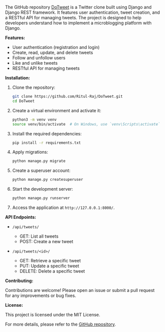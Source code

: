 The GitHub repository [DoTweet](https://github.com/Ritul-Raj/DoTweet) is a Twitter clone built using Django and Django REST framework. It features user authentication, tweet creation, and a RESTful API for managing tweets. The project is designed to help developers understand how to implement a microblogging platform with Django.

**Features:**

- User authentication (registration and login)
- Create, read, update, and delete tweets
- Follow and unfollow users
- Like and unlike tweets
- RESTful API for managing tweets

**Installation:**

1. Clone the repository:

   ```bash
   git clone https://github.com/Ritul-Raj/DoTweet.git
   cd DoTweet
   ```

2. Create a virtual environment and activate it:

   ```bash
   python3 -m venv venv
   source venv/bin/activate  # On Windows, use `venv\Scripts\activate`
   ```

3. Install the required dependencies:

   ```bash
   pip install -r requirements.txt
   ```

4. Apply migrations:

   ```bash
   python manage.py migrate
   ```

5. Create a superuser account:

   ```bash
   python manage.py createsuperuser
   ```

6. Start the development server:

   ```bash
   python manage.py runserver
   ```

7. Access the application at `http://127.0.0.1:8000/`.

**API Endpoints:**

- `/api/tweets/`
  - GET: List all tweets
  - POST: Create a new tweet

- `/api/tweets/<id>/`
  - GET: Retrieve a specific tweet
  - PUT: Update a specific tweet
  - DELETE: Delete a specific tweet

**Contributing:**

Contributions are welcome! Please open an issue or submit a pull request for any improvements or bug fixes.

**License:**

This project is licensed under the MIT License.

For more details, please refer to the [GitHub repository](https://github.com/Ritul-Raj/DoTweet). 
